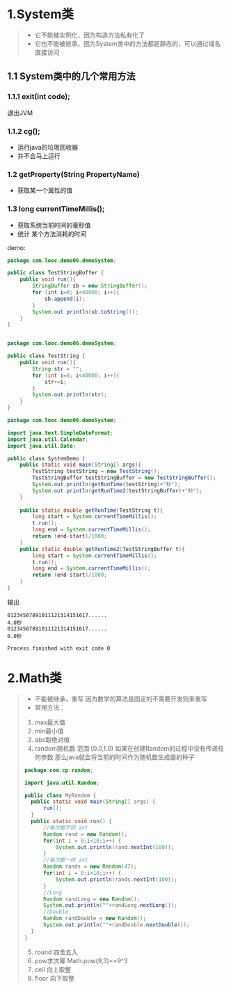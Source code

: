 # 1.System类
>- 它不能被实例化，因为构造方法私有化了
>- 它也不能被继承，因为System类中的方法都是静态的，可以通过域名直接访问

## 1.1 System类中的几个常用方法
### 1.1.1 exit(int code);
退出JVM

### 1.1.2 cg();
- 运行java的垃圾回收器 
- 并不会马上运行

### 1.2 getProperty(String PropertyName)
- 获取某一个属性的值

### 1.3 long currentTimeMillis();
- 获取系统当前时间的毫秒值
- 统计 某个方法消耗的时间

demo:
```java
package com.looc.demo06.demoSystem;

public class TestStringBuffer {
    public void run(){
        StringBuffer sb = new StringBuffer();
        for (int i=0; i<40000; i++){
            sb.append(i);
        }
        System.out.println(sb.toString());
    }
}
```
```java

package com.looc.demo06.demoSystem;

public class TestString {
    public void run(){
        String str = "";
        for (int i=0; i<40000; i++){
            str+=i;
        }
        System.out.println(str);
    }
}
```
```java
package com.looc.demo06.demoSystem;

import java.text.SimpleDateFormat;
import java.util.Calendar;
import java.util.Date;

public class SystemDemo {
    public static void main(String[] args){
        TestString testString = new TestString();
        TestStringBuffer testStringBuffer = new TestStringBuffer();
        System.out.println(getRunTime(testString)+"秒");
        System.out.println(getRunTime2(testStringBuffer)+"秒");
    }
    
    public static double getRunTime(TestString t){
        long start = System.currentTimeMillis();
        t.run();
        long end = System.currentTimeMillis();
        return (end-start)/1000;
    }
    public static double getRunTime2(TestStringBuffer t){
        long start = System.currentTimeMillis();
        t.run();
        long end = System.currentTimeMillis();
        return (end-start)/1000;
    }
}
```
输出
```
01234567891011121314151617......
4.0秒
01234567891011121314151617......
0.0秒

Process finished with exit code 0
```

# 2.Math类
>- 不能被继承，重写 因为数学的算法是固定的不需要开发则来重写
>- 常用方法：
> 1. max最大值
> 2. min最小值
> 3. abs取绝对值
> 4. random随机数
> 范围 [0.0,1.0) 
如果在创建Random的过程中没有传递任何参数 那么java就会将当前的时间作为随机数生成器的种子
> ```java
> package com.cp.random;
>
> import java.util.Random;
> 
> public class MyRandom {
> 	public static void main(String[] args) {
> 		run();
> 	}
> 	public static void run() {
> 		//每次都不同 int
> 		Random rand = new Random();
> 		for(int i = 0;i<10;i++) {
> 			System.out.println(rand.nextInt(100));
> 		}
> 		//每次都一样 int
> 		Random rands = new Random(47);
> 		for(int i = 0;i<10;i++) {
> 			System.out.println(rands.nextInt(100));
> 		}
> 		//Long
> 		Random randLong = new Random();
> 		System.out.println(""+randLong.nextLong());
> 		//Double
> 		Random randDouble = new Random();
> 		System.out.println(""+randDouble.nextDouble());
> 	}
> }
> ```
> 5. round 四舍五入
> 6. pow求次幂
> Math.pow(9,3)==9^3  
> 7. ceil 向上取整
> 8. floor 向下取整